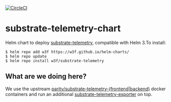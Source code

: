 [![CircleCI](https://circleci.com/gh/w3f/substrate-telemetry-chart.svg?style=svg)](https://circleci.com/gh/w3f/substrate-telemetry-chart)

# substrate-telemetry-chart

Helm chart to deploy [substrate-telemetry](https://github.com/paritytech/substrate-telemetry), compatible with Helm 3.To install:

```shell
$ helm repo add w3f https://w3f.github.io/helm-charts/
$ helm repo update
$ helm repo install w3f/substrate-telemetry
```

## What are we doing here?

We use the upstream [parity/substrate-telemetry-(frontend|backend)](https://github.com/paritytech/substrate-telemetry) docker containers and run an additional [substrate-telemetry-exporter](https://github.com/w3f/substrate-telemetry-exporter) on top.
